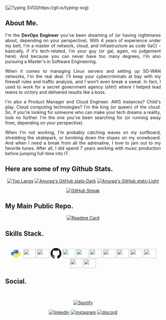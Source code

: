 <div align="justify">
  
[![Typing SVG](https://readme-typing-svg.demolab.com?font=Catamaran&size=42&duration=3500&pause=1500&color=FFFFFF&vCenter=true&width=900&height=45&lines=Yooo.+.+.+Whatupp??+;Matheus+here!+.+.+.;Feel+free+to+fork%2C+PR%2C+issue%2C+or+star%2C+any+project.+;So+.+.+.+lets+build%2C+lets+code%2C+lets+do+it!!+;If+you+like+to+chat+just+hit+me+up+on+social.;Take+Care!)](https://git.io/typing-svg)
</div>

## About Me.

<div align="justify">
  
I'm the **DevOps Engineer** you've been dreaming of (or having nightmares about, depending on your perspective). With 4 years of experience under my belt, I'm a master of network, cloud, and infrastructure as code (IaC) - basically, if it's tech-related, I'm your guy (or gal, again, no judgement here). And because you can never have too many degrees, I'm also pursuing a Master's in Software Engineering.

When it comes to managing Linux servers and setting up SD-WAN networks, I'm the real deal. I'll keep your cybercriminals at bay with my firewall rules and traffic analysis, and I won't even break a sweat. In fact, I used to work for a secret government agency (shh!) where I helped lead teams to victory and delivered results like a boss.

I'm also a Product Manager and Cloud Engineer. AWS instances? Child's play. Cloud computing technologies? I'm the king (or queen) of the cloud. So, if you're looking for someone who can make your tech dreams a reality, look no further. I'm the one you've been searching for (or running away from, depending on your perspective).

When I'm not working, I'm probably catching waves on my surfboard, shredding the skatepark, or bombing down the slopes on my snowboard. And when I need a break from all the adrenaline, I love to jam out to my favorite tunes. After all, I did spend 7 years working with music production before jumping full-time into IT.
</div>

## Here are some of my Github Stats.
<div align="center">

[![Top Langs](https://github-readme-stats.vercel.app/api/top-langs/?username=mthsfrts&langs_count=8&theme=github_dark&layout=compact&hide_border=true)](https://github.com/anuraghazra/github-readme-stats)
[![Anurag's GitHub stats-Dark](https://github-readme-stats.vercel.app/api?username=mthsfrts&show_icons=true&theme=github_dark&card_width=150px&hide_border=true&count_private=true#gh-dark-mode-only)](https://github.com/anuraghazra/github-readme-stats#gh-dark-mode-only)
[![Anurag's GitHub stats-Light](https://github-readme-stats.vercel.app/api?username=mthsfrtsanuraghazra&show_icons=true&theme=default&card_width=150px&hide_border=true&count_private=true#gh-light-mode-only)](https://github.com/anuraghazra/github-readme-stats#gh-light-mode-only)

[![GitHub Streak](https://streak-stats.demolab.com?user=mthsfrts&theme=github-dark-blue&hide_border=true&date_format=j%20M%5B%20Y%5D)](https://git.io/streak-stats)
</div>

## My Main Public Repo.

<div align="center">
  
[![Readme Card](https://github-readme-stats.vercel.app/api/pin/?username=mthsfrts&repo=DIY.io&theme=github_dark&show_owner=true&hide_border=true)](https://github.com/anuraghazra/github-readme-stats)
</div>
<!-- ## My Recent Activity -->

<!--START_SECTION:activity-->

## Skills Stack.
<div style="display: inline_block" align="center"><br>
<img align="center" height="30" width="40" src="https://raw.githubusercontent.com/devicons/devicon/master/icons/python/python-original.svg">
<img align="center" height="30" width="40" src="https://cdn.jsdelivr.net/gh/devicons/devicon/icons/go/go-original-wordmark.svg">
<img align="center" height="30" width="40" src="https://cdn.jsdelivr.net/gh/devicons/devicon/icons/git/git-original.svg" />
<img align="center" height="35" width="35" src="assets/GitHub.png" />
<img align="center" height="30" width="40" src="https://cdn.jsdelivr.net/gh/devicons/devicon/icons/terraform/terraform-original.svg" />
<img align="center" height="30" width="40" src="https://cdn.jsdelivr.net/gh/devicons/devicon/icons/packer/packer-original.svg" />
<img align="center" height="30" width="40" src="https://cdn.jsdelivr.net/gh/devicons/devicon/icons/ansible/ansible-original.svg" />
<img align="center" height="30" width="40" src="https://cdn.jsdelivr.net/gh/devicons/devicon/icons/docker/docker-original.svg" />
<img align="center" height="30" width="40" src="https://cdn.jsdelivr.net/gh/devicons/devicon/icons/kubernetes/kubernetes-plain.svg" />
<img align="center" height="30" width="40" src="https://cdn.jsdelivr.net/gh/devicons/devicon/icons/amazonwebservices/amazonwebservices-original.svg" />
<img align="center" height="30" width="40" src="https://cdn.jsdelivr.net/gh/devicons/devicon/icons/jenkins/jenkins-original.svg" />
<img align="center" height="30" width="40" src="https://cdn.jsdelivr.net/gh/devicons/devicon/icons/bash/bash-original.svg" />
<img align="center" height="30" width="40" src="https://cdn.jsdelivr.net/gh/devicons/devicon/icons/linux/linux-original.svg" />
</div>

## Social.

<div style="display: inline_block" align="center"><br> 
  
[![Spotify](https://novatorem-rng7ml68l-mthsfrts.vercel.app/api/spotify?background_color=0d1117&border_color=ffffff)](https://open.spotify.com/user/12142352411)
  
[![linkedin](https://img.shields.io/badge/LinkedIn-0077B5?style=for-the-badge&logo=linkedin&logoColor=white)](https://www.linkedin.com/in/mthsfrts/)
[![instagram](https://img.shields.io/badge/Instagram-E4405F?style=for-the-badge&logo=instagram&logoColor=white)](https://instagram.com/mthsfrts/)
[![discord](https://img.shields.io/badge/Discord-7289DA?style=for-the-badge&logo=discord&logoColor=white)](https://discord.com/invite/Vw2Zk5ep5E)

<!-- <a href="https://github.com/mthsfrts"><img src="assets/snake.svg"></a> -->

</div>



